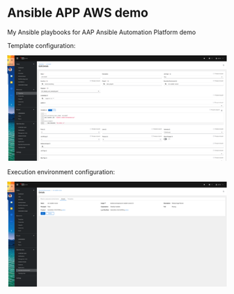 # Ansible APP  AWS demo

My Ansible playbooks  for AAP Ansible Automation Platform  demo

Template configuration:

![Template](001_app.png?raw=true "Template to create ")



Execution environment configuration:

![Execution Env](ansible_execution_enviroment.png?raw=true "Execution environment configuration ")